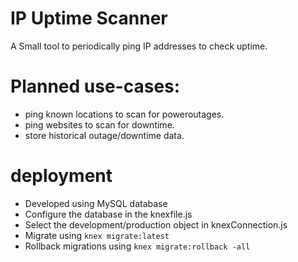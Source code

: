 # IP Uptime Scanner
A Small tool to periodically ping IP addresses to check uptime.

# Planned use-cases:
 * ping known locations to scan for poweroutages.
 * ping websites to scan for downtime.
 * store historical outage/downtime data.

# deployment
 * Developed using MySQL database
 * Configure the database in the knexfile.js
 * Select the development/production object in knexConnection.js
 * Migrate using `knex migrate:latest`
 * Rollback migrations using `knex migrate:rollback -all`